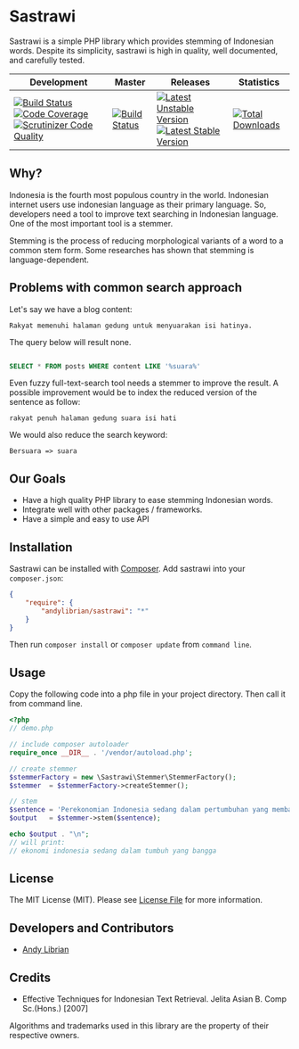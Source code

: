 Sastrawi
=========

Sastrawi is a simple PHP library which provides stemming of Indonesian words. Despite its simplicity, sastrawi is  high in quality, well documented, and carefully tested.


| Development | Master | Releases | Statistics |
| ----------- | ------ | -------- | ---------- |
| [![Build Status](https://travis-ci.org/andylibrian/sastrawi.svg?branch=development)](https://travis-ci.org/andylibrian/sastrawi) [![Code Coverage](https://scrutinizer-ci.com/g/andylibrian/sastrawi/badges/coverage.png?s=d3a758c427f5e0b68fc32d98dfb76b68441dc7b9)](https://scrutinizer-ci.com/g/andylibrian/sastrawi/) [![Scrutinizer Code Quality](https://scrutinizer-ci.com/g/andylibrian/sastrawi/badges/quality-score.png?s=5f7d11afd70dd36fdec255386aa901358b6ce5cd)](https://scrutinizer-ci.com/g/andylibrian/sastrawi/) | [![Build Status](https://travis-ci.org/andylibrian/sastrawi.svg?branch=master)](https://travis-ci.org/andylibrian/sastrawi) | [![Latest Unstable Version](https://poser.pugx.org/andylibrian/sastrawi/v/unstable.png)](https://packagist.org/packages/andylibrian/sastrawi) [![Latest Stable Version](https://poser.pugx.org/andylibrian/sastrawi/v/stable.png)](https://packagist.org/packages/andylibrian/sastrawi) | [![Total Downloads](https://poser.pugx.org/andylibrian/sastrawi/downloads.png)](https://packagist.org/packages/andylibrian/sastrawi)


Why?
-----

Indonesia is the fourth most populous country in the world. Indonesian internet users use indonesian language as their primary language. So, developers need a tool to improve text searching in Indonesian language. One of the most important tool is a stemmer.

Stemming is the process of reducing morphological variants of a word to a common stem form. Some researches has shown that stemming is language-dependent.


Problems with common search approach
-------------------------------------

Let's say we have a blog content:

    Rakyat memenuhi halaman gedung untuk menyuarakan isi hatinya.

The query below will result none.

```sql

SELECT * FROM posts WHERE content LIKE '%suara%'

```

Even fuzzy full-text-search tool needs a stemmer to improve the result. A possible improvement would be to index the reduced version of the sentence as follow:

    rakyat penuh halaman gedung suara isi hati

We would also reduce the search keyword:

    Bersuara => suara


Our Goals
----------

- Have a high quality PHP library to ease stemming Indonesian words.
- Integrate well with other packages / frameworks.
- Have a simple and easy to use API


Installation
-------------

Sastrawi can be installed with [Composer](https://getcomposer.org). Add sastrawi into your `composer.json`:

```json
{
    "require": {
        "andylibrian/sastrawi": "*"
    }
}
```

Then run `composer install` or `composer update` from `command line`.


Usage
------

Copy the following code into a php file in your project directory. Then call it from command line.

```php
<?php
// demo.php

// include composer autoloader
require_once __DIR__ . '/vendor/autoload.php';

// create stemmer
$stemmerFactory = new \Sastrawi\Stemmer\StemmerFactory();
$stemmer  = $stemmerFactory->createStemmer();

// stem
$sentence = 'Perekonomian Indonesia sedang dalam pertumbuhan yang membanggakan';
$output   = $stemmer->stem($sentence);

echo $output . "\n";
// will print:
// ekonomi indonesia sedang dalam tumbuh yang bangga
```

License
--------

The MIT License (MIT). Please see [License File](https://github.com/andylib/sastrawi/blob/master/LICENSE) for more information.


Developers and Contributors
----------------------------

- [Andy Librian](https://github.com/andylibrian)


Credits
--------

- Effective Techniques for Indonesian Text Retrieval. Jelita Asian B. Comp Sc.(Hons.) [2007]

Algorithms and trademarks used in this library are the property of their respective owners.
